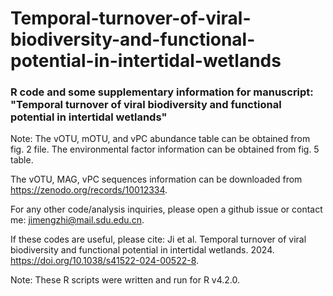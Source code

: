 # Temporal-turnover-of-viral-biodiversity-and-functional-potential-in-intertidal-wetlands

### R code and some supplementary information for manuscript: "Temporal turnover of viral biodiversity and functional potential in intertidal wetlands"

Note: 
The vOTU, mOTU, and vPC abundance table can be obtained from fig. 2 file. The environmental factor information can be obtained from fig. 5 table.

The vOTU, MAG, vPC sequences information can be downloaded from https://zenodo.org/records/10012334.

For any other code/analysis inquiries, please open a github issue or contact me: jimengzhi@mail.sdu.edu.cn.

If these codes are useful, please cite: Ji et al. Temporal turnover of viral biodiversity and functional potential in intertidal wetlands. 2024. https://doi.org/10.1038/s41522-024-00522-8.

Note: These R scripts were written and run for R v4.2.0. 
